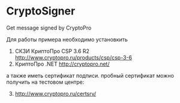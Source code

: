 # CryptoSigner

Get message signed by CryptoPro

Для работы примера необходимо установкить 
1) СКЗИ КриптоПро CSP 3.6 R2 
http://www.cryptopro.ru/products/csp/csp-3-6 
2) КриптоПро .NET
http://cryptopro.net/

а также иметь сертификат подписи. пробный сертификат можно получить на тестовом центре:

3) http://www.cryptopro.ru/certsrv/
